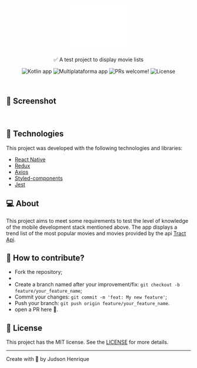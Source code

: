 <h2 align="center">
    <img alt="Filmelândia" title="Filmelandia" src="assets/logo.png" width="150px" />
</h2>

<p align="center">✅ A test project to display movie lists </p>


<p align="center">
  <row>
    <img src="https://badgen.net/badge/language/javaScript/blue" alt="Kotlin app"/>
    <img src="https://badgen.net/badge/platform/ReactNative" alt="Multiplataforma app"/>
    <img src="https://img.shields.io/static/v1?label=PRs&message=welcome&color=blue" alt="PRs welcome!" />
    <img alt="License" src="https://img.shields.io/static/v1?label=license&message=MIT&color=blue">
  </row>
</p>

<br>

## 📱 Screenshot
<br>



## 🚀 Technologies


This project was developed with the following technologies and libraries:
- [React Native](https://reactnative.dev/)
- [Redux](https://redux.js.org/)
- [Axios](https://axios-http.com/docs/intro)
- [Styled-components](https://styled-components.com/)
- [Jest](https://jestjs.io/pt-BR/)


## 💻 About
This project aims to meet some requirements to test the level of knowledge of the mobile development stack mentioned above. The app displays a trend list of the most popular movies and movies provided by the api [Tract Api](https://trakt.docs.apiary.io/#reference/movies).




## 🤔 How to contribute?

- Fork the repository;
- 
- Create a branch named after your improvement/fix: `git checkout -b feature/your_feature_name`;
- Commit your changes: `git commit -m 'feat: My new feature'`;
- Push your branch: `git push origin feature/your_feature_name`.
- open a PR here 💙.

## 📝 License

This project has the MIT license. See the [LICENSE](LICENSE) for more details.

---

Create with 💙 by Judson Henrique
